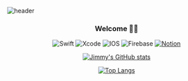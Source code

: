 ![header](https://capsule-render.vercel.app/api?type=waving&color=auto&height=250&section=header&text=Jimmy's%20Workspace)
<div align='center'>
  
### Welcome 🙌🏻  
  <img alt="Swift" src="https://img.shields.io/badge/swift-%23FA7343.svg?style=for-the-badge&logo=swift&logoColor=white"/>
  <img alt="Xcode" src="https://img.shields.io/badge/Xcode-007ACC?style=for-the-badge&logo=Xcode&logoColor=white"/>
  <img alt="IOS" src="https://img.shields.io/badge/iOS-000000?style=for-the-badge&logo=ios&logoColor=white">
  <img alt="Firebase" src="https://img.shields.io/badge/firebase-%23039BE5.svg?style=for-the-badge&logo=firebase"/>
  <a href="https://www.notion.so/byoungilyoun/Youn-s-Notion-1e32ae94d09e40ff9be300d4cd0cbbb6"><img alt="Notion" src="https://img.shields.io/badge/Notion-%23000000.svg?style=for-the-badge&logo=notion&logoColor=white"/></a>
  
  
[![Jimmy's GitHub stats](https://github-readme-stats.vercel.app/api?username=ByoungilYoun&show_icons=true&theme=blueberry)](https://github.com/ByoungilYoun/github-readme-stats)

[![Top Langs](https://github-readme-stats.vercel.app/api/top-langs/?username=ByoungilYoun&layout=compact&show_icons=true&theme=blueberry)](https://github.com/ByoungilYoun/github-readme-stats)

</div>
<!--
**ByoungilYoun/ByoungilYoun** is a ✨ _special_ ✨ repository because its `README.md` (this file) appears on your GitHub profile.

Here are some ideas to get you started:

- 🔭 I’m currently working on ...
- 🌱 I’m currently learning ...
- 👯 I’m looking to collaborate on ...
- 🤔 I’m looking for help with ...
- 💬 Ask me about ...
- 📫 How to reach me: ...
- 😄 Pronouns: ...
- ⚡ Fun fact: ...
-->
